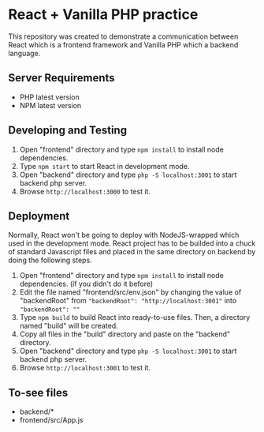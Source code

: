 # React + Vanilla PHP practice
This repository was created to demonstrate a communication between React which is a frontend framework and Vanilla PHP which a backend language.

## Server Requirements
- PHP latest version
- NPM latest version

## Developing and Testing
1. Open "frontend" directory and type `npm install` to install node dependencies.
2. Type `npm start` to start React in development mode.
3. Open "backend" directory and type `php -S localhost:3001` to start backend php server.
4. Browse `http://localhost:3000` to test it.

## Deployment
Normally, React won't be going to deploy with NodeJS-wrapped which used in the development mode. React project has to be builded into a chuck of standard Javascript files and placed in the same directory on backend by doing the following steps.

1. Open "frontend" directory and type `npm install` to install node dependencies. (if you didn't do it before)
2. Edit the file named "frontend/src/env.json" by changing the value of "backendRoot" from `"backendRoot": "http://localhost:3001"` into `"backendRoot": ""`
3. Type `npm build` to build React into ready-to-use files. Then, a directory named "build" will be created.
4. Copy all files in the "build" directory and paste on the "backend" directory.
5. Open "backend" directory and type `php -S localhost:3001` to start backend php server.
6. Browse `http://localhost:3001` to test it.

## To-see files
- backend/*
- frontend/src/App.js
